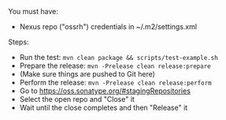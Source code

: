You must have:

* Nexus repo ("ossrh") credentials in ~/.m2/settings.xml

Steps:

* Run the test: `mvn clean package && scripts/test-example.sh`
* Prepare the release: `mvn -Prelease clean release:prepare`
* (Make sure things are pushed to Git here)
* Perform the release: `mvn -Prelease clean release:perform`
* Go to https://oss.sonatype.org/#stagingRepositories
* Select the open repo and "Close" it
* Wait until the close completes and then "Release" it
